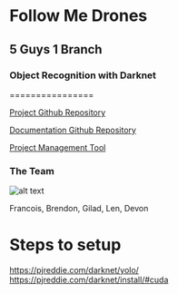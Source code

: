 # Follow Me Drones

## 5 Guys 1 Branch

### Object Recognition with Darknet

================

<a href="https://github.com/cos301-2019-se/Follow-Me-Drones" target="_blank">Project Github Repository</a> <br> 

<a href="https://github.com/5-guys-1-branch/capstone-documentation" target="_blank">Documentation Github Repository</a> <br>

<a href="https://app.zenhub.com/workspaces/follow-me-drones-5cc8ba6d17cad12342431a8c/board?repos=182156295" target="_blank">Project Management Tool</a> 

### The Team

![alt text](https://i.imgur.com/H8qoSik.jpg "Logo Title Text 1")

Francois, Brendon, Gilad, Len, Devon

# Steps to setup

https://pjreddie.com/darknet/yolo/
https://pjreddie.com/darknet/install/#cuda


